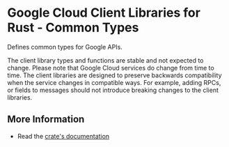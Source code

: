 # Google Cloud Client Libraries for Rust - Common Types

<!-- Code generated by sidekick. DO NOT EDIT. -->


Defines common types for Google APIs.

The client library types and functions are stable and not expected to change.
Please note that Google Cloud services do change from time to time. The client
libraries are designed to preserve backwards compatibility when the service
changes in compatible ways. For example, adding RPCs, or fields to messages
should not introduce breaking changes to the client libraries.

## More Information

- Read the [crate's documentation](https://docs.rs/google-cloud-type/latest/google-cloud-type)

